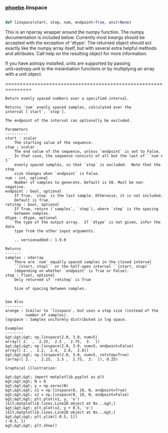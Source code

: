 ### [phoebe](phoebe.md).linspace

```py

def linspace(start, stop, num, endpoint=True, unit=None)

```



This is an nparray wrapper around the numpy function.  The
numpy documentation is included below.  Currently most kwargs
should be accepted with the exception of 'dtype'.  The returned
object should act exactly like the numpy array itself, but with
several extra helpful methods and attributes.  Call help on the
resulting object for more information.

If you have astropy installed, units are supported by passing unit=astropy.unit
to the instantiation funcitons or by multiplying an array with a unit object.

===============================================================



    Return evenly spaced numbers over a specified interval.

    Returns `num` evenly spaced samples, calculated over the
    interval [`start`, `stop`].

    The endpoint of the interval can optionally be excluded.

    Parameters
    ----------
    start : scalar
        The starting value of the sequence.
    stop : scalar
        The end value of the sequence, unless `endpoint` is set to False.
        In that case, the sequence consists of all but the last of ``num + 1``
        evenly spaced samples, so that `stop` is excluded.  Note that the step
        size changes when `endpoint` is False.
    num : int, optional
        Number of samples to generate. Default is 50. Must be non-negative.
    endpoint : bool, optional
        If True, `stop` is the last sample. Otherwise, it is not included.
        Default is True.
    retstep : bool, optional
        If True, return (`samples`, `step`), where `step` is the spacing
        between samples.
    dtype : dtype, optional
        The type of the output array.  If `dtype` is not given, infer the data
        type from the other input arguments.

        .. versionadded:: 1.9.0

    Returns
    -------
    samples : ndarray
        There are `num` equally spaced samples in the closed interval
        ``[start, stop]`` or the half-open interval ``[start, stop)``
        (depending on whether `endpoint` is True or False).
    step : float, optional
        Only returned if `retstep` is True

        Size of spacing between samples.


    See Also
    --------
    arange : Similar to `linspace`, but uses a step size (instead of the
             number of samples).
    logspace : Samples uniformly distributed in log space.

    Examples
    --------
    &gt;&gt;&gt; np.linspace(2.0, 3.0, num=5)
    array([ 2.  ,  2.25,  2.5 ,  2.75,  3.  ])
    &gt;&gt;&gt; np.linspace(2.0, 3.0, num=5, endpoint=False)
    array([ 2. ,  2.2,  2.4,  2.6,  2.8])
    &gt;&gt;&gt; np.linspace(2.0, 3.0, num=5, retstep=True)
    (array([ 2.  ,  2.25,  2.5 ,  2.75,  3.  ]), 0.25)

    Graphical illustration:

    &gt;&gt;&gt; import matplotlib.pyplot as plt
    &gt;&gt;&gt; N = 8
    &gt;&gt;&gt; y = np.zeros(N)
    &gt;&gt;&gt; x1 = np.linspace(0, 10, N, endpoint=True)
    &gt;&gt;&gt; x2 = np.linspace(0, 10, N, endpoint=False)
    &gt;&gt;&gt; plt.plot(x1, y, 'o')
    [&lt;matplotlib.lines.Line2D object at 0x...&gt;]
    &gt;&gt;&gt; plt.plot(x2, y + 0.5, 'o')
    [&lt;matplotlib.lines.Line2D object at 0x...&gt;]
    &gt;&gt;&gt; plt.ylim([-0.5, 1])
    (-0.5, 1)
    &gt;&gt;&gt; plt.show()

    

